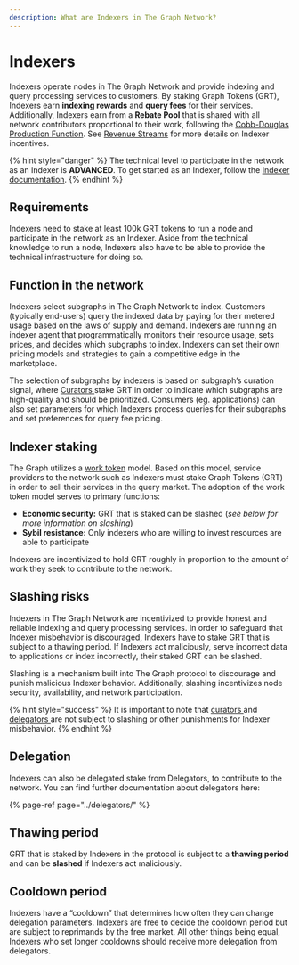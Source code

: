 ```yaml
---
description: What are Indexers in The Graph Network?
---
```


# Indexers

Indexers operate nodes in The Graph Network and provide indexing and query processing services to customers. By staking Graph Tokens \(GRT\), Indexers earn **indexing rewards** and **query fees** for their services. Additionally, Indexers earn from a **Rebate Pool** that is shared with all network contributors proportional to their work, following the [Cobb-Douglas Production Function](https://en.wikipedia.org/wiki/Cobb%E2%80%93Douglas_production_function). See [Revenue Streams](revenues/revenue-streams.md) for more details on Indexer incentives.

{% hint style="danger" %}
The technical level to participate in the network as an Indexer is **ADVANCED**. To get started as an Indexer, follow the [Indexer documentation](https://thegraph.com/docs/network#infrastructure).
{% endhint %}

## Requirements

Indexers need to stake at least 100k GRT tokens to run a node and participate in the network as an Indexer. Aside from the technical knowledge to run a node, Indexers also have to be able to provide the technical infrastructure for doing so.

## Function in the network

Indexers select subgraphs in The Graph Network to index. Customers \(typically end-users\) query the indexed data by paying for their metered usage based on the laws of supply and demand. Indexers are running an indexer agent that programmatically monitors their resource usage, sets prices, and decides which subgraphs to index. Indexers can set their own pricing models and strategies to gain a competitive edge in the marketplace.

The selection of subgraphs by indexers is based on subgraph’s curation signal, where [Curators ](../../the-graph-ecosystem/organizational-structure/curators.md)stake GRT in order to indicate which subgraphs are high-quality and should be prioritized. Consumers \(eg. applications\) can also set parameters for which Indexers process queries for their subgraphs and set preferences for query fee pricing.

## Indexer staking

The Graph utilizes a [work token](https://multicoin.capital/2018/02/13/new-models-utility-tokens/) model. Based on this model, service providers to the network such as Indexers must stake Graph Tokens \(GRT\) in order to sell their services in the query market. The adoption of the work token model serves to primary functions:

* **Economic security:** GRT that is staked can be slashed \(_see below for more information on slashing_\)
* **Sybil resistance:** Only indexers who are willing to invest resources are able to participate

Indexers are incentivized to hold GRT roughly in proportion to the amount of work they seek to contribute to the network.

## Slashing risks

Indexers in The Graph Network are incentivized to provide honest and reliable indexing and query processing services. In order to safeguard that Indexer misbehavior is discouraged, Indexers have to stake GRT that is subject to a thawing period. If Indexers act maliciously, serve incorrect data to applications or index incorrectly, their staked GRT can be slashed.

Slashing is a mechanism built into The Graph protocol to discourage and punish malicious Indexer behavior. Additionally, slashing incentivizes node security, availability, and network participation.

{% hint style="success" %}
It is important to note that [curators ](../../the-graph-ecosystem/organizational-structure/curators.md)and [delegators ](../delegators/)are not subject to slashing or other punishments for Indexer misbehavior.
{% endhint %}

## Delegation

Indexers can also be delegated stake from Delegators, to contribute to the network. You can find further documentation about delegators here:

{% page-ref page="../delegators/" %}

## Thawing period

GRT that is staked by Indexers in the protocol is subject to a **thawing period** and can be **slashed** if Indexers act maliciously.

## Cooldown period

Indexers have a “cooldown” that determines how often they can change delegation parameters. Indexers are free to decide the cooldown period but are subject to reprimands by the free market. All other things being equal, Indexers who set longer cooldowns should receive more delegation from delegators.

